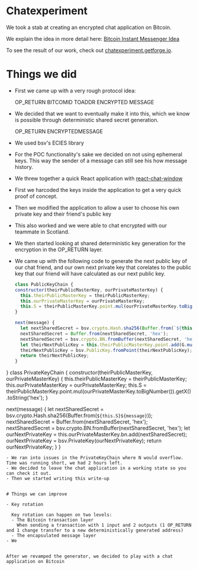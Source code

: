 # Chatexperiment

We took a stab at creating an encrypted chat application on Bitcoin. 

We explain the idea in more detail here: [Bitcoin Instant Messenger Idea](BitcoinInstantMessengerBiM.md)

To see the result of our work, check out [chatexperiment.getforge.io](https://chatexperiment.getforge.io).

# Things we did

- First we came up with a very rough protocol idea:

  OP_RETURN BITCOMID TOADDR ENCRYPTED MESSAGE
- We decided that we want to eventually make it into this, which we know is possible through deterministic shared secret generation.
  
  OP_RETURN ENCRYPTEDMESSAGE
- We used bsv's ECIES library
- For the POC functionality's sake we decided on not using ephemeral keys. This way the sender of a message can still see his how message history.
- We threw together a quick React application with [react-chat-window](https://www.npmjs.com/package/react-chat-window)
- First we harcoded the keys inside the application to get a very quick proof of concept. 
- Then we modified the application to allow a user to choose his own private key and their friend's public key
- This also worked and we were able to chat encrypted with our teammate in Scotland.
- We then started looking at shared deterministic key generation for the encryption in the OP_RETURN layer.
- We came up with the following code to generate the next public key of our chat friend, and our own next private key that corelates to the public key that our friend will have calculated as our next public key.
  ```javascript
  class PublicKeyChain {
  constructor(theirPublicMasterKey, ourPrivateMasterKey) {
    this.theirPublicMasterKey = theirPublicMasterKey;
    this.ourPrivateMasterKey = ourPrivateMasterKey;
    this.S = theirPublicMasterKey.point.mul(ourPrivateMasterKey.toBigNumber()).getX().toString('hex');
  }

  next(message) {
    let nextSharedSecret = bsv.crypto.Hash.sha256(Buffer.from(`${this.S}${message}`));
    nextSharedSecret = Buffer.from(nextSharedSecret, 'hex');
    nextSharedSecret = bsv.crypto.BN.fromBuffer(nextSharedSecret, 'hex');
    let theirNextPublicKey = this.theirPublicMasterKey.point.add(G.mul(nextSharedSecret));
    theirNextPublicKey = bsv.PublicKey.fromPoint(theirNextPublicKey);
    return theirNextPublicKey;
  }
}
class PrivateKeyChain {
  constructor(theirPublicMasterKey, ourPrivateMasterKey) {
    this.theirPublicMasterKey = theirPublicMasterKey;
    this.ourPrivateMasterKey = ourPrivateMasterKey;
    this.S = theirPublicMasterKey.point.mul(ourPrivateMasterKey.toBigNumber()).getX().toString('hex');
  }

  next(message) {
    let nextSharedSecret = bsv.crypto.Hash.sha256(Buffer.from(`${this.S}${message}`));
    nextSharedSecret = Buffer.from(nextSharedSecret, 'hex');
    nextSharedSecret = bsv.crypto.BN.fromBuffer(nextSharedSecret, 'hex');
    let ourNextPrivateKey = this.ourPrivateMasterKey.bn.add(nextSharedSecret);
    ourNextPrivateKey = bsv.PrivateKey(ourNextPrivateKey);
    return ourNextPrivateKey;
  }
}
```
- We ran into issues in the PrivateKeyChain where N would overflow. Time was running short, we had 2 hours left.
- We decided to leave the chat application in a working state so you can check it out.
- Then we started writing this write-up


# Things we can improve

- Key rotation
  
  Key rotation can happen on two levels:
  - The Bitcoin transaction layer
    When sending a transaction with 1 input and 2 outputs (1 OP_RETURN and 1 change transfer to a new deterministically generated address)
  - The encapsulated message layer
- We 


After we revamped the generator, we decided to play with a chat application on Bitcoin




